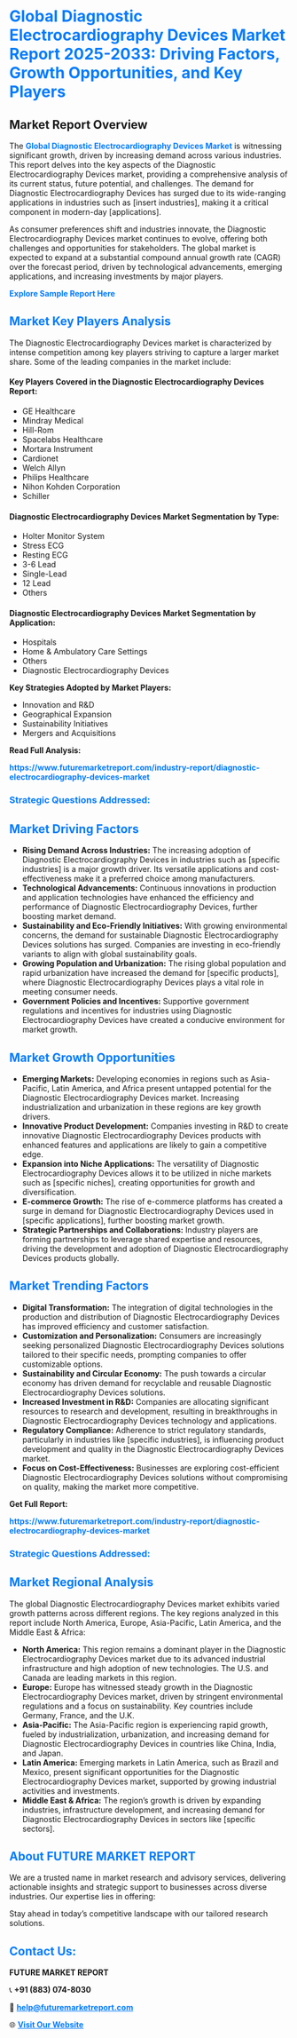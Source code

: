 <h1 style="color: #007BFF;">Global Diagnostic Electrocardiography Devices Market Report 2025-2033: Driving Factors, Growth Opportunities, and Key Players</h1>

<section id="overview">
<h2>Market Report Overview</h2>
<p>The <a href="https://www.futuremarketreport.com/industry-report/diagnostic-electrocardiography-devices-market" style="color: #007BFF; text-decoration: none;"><strong>Global Diagnostic Electrocardiography Devices Market</strong></a> is witnessing significant growth, driven by increasing demand across various industries. This report delves into the key aspects of the Diagnostic Electrocardiography Devices market, providing a comprehensive analysis of its current status, future potential, and challenges. The demand for Diagnostic Electrocardiography Devices has surged due to its wide-ranging applications in industries such as [insert industries], making it a critical component in modern-day [applications].</p>
<p>As consumer preferences shift and industries innovate, the Diagnostic Electrocardiography Devices market continues to evolve, offering both challenges and opportunities for stakeholders. The global market is expected to expand at a substantial compound annual growth rate (CAGR) over the forecast period, driven by technological advancements, emerging applications, and increasing investments by major players.</p>
</section>

<section id="overview">
<p><a href="https://www.futuremarketreport.com/request-sample/reportId=122753" style="color: #007BFF; text-decoration: none;"><strong>Explore Sample Report Here</strong></a></p>
</section>

<section id="key-players">
<h2 style="color: #007BFF;">Market Key Players Analysis</h2>
<p>The Diagnostic Electrocardiography Devices market is characterized by intense competition among key players striving to capture a larger market share. Some of the leading companies in the market include:</p>
<h4>Key Players Covered in the Diagnostic Electrocardiography Devices Report:</h4>
<ul><li>GE Healthcare</li><li>Mindray Medical</li><li>Hill-Rom</li><li>Spacelabs Healthcare</li><li>Mortara Instrument</li><li>Cardionet</li><li>Welch Allyn</li><li>Philips Healthcare</li><li>Nihon Kohden Corporation</li><li>Schiller</li></ul>
<h4>Diagnostic Electrocardiography Devices Market Segmentation by Type:</h4>
<ul><li>Holter Monitor System</li><li>Stress ECG</li><li>Resting ECG</li><li>3-6 Lead</li><li>Single-Lead</li><li>12 Lead</li><li>Others</li></ul>

<h4>Diagnostic Electrocardiography Devices Market Segmentation by Application:</h4>
<ul><li>Hospitals</li><li>Home &amp; Ambulatory Care Settings</li><li>Others</li><li>Diagnostic Electrocardiography Devices</li></ul>
<p><strong>Key Strategies Adopted by Market Players:</strong></p>
<ul>
<li>Innovation and R&D</li>
<li>Geographical Expansion</li>
<li>Sustainability Initiatives</li>
<li>Mergers and Acquisitions</li>
</ul>
</section>

<section>
<p><strong>Read Full Analysis: </strong></p><a href="https://www.futuremarketreport.com/industry-report/diagnostic-electrocardiography-devices-market" style="color: #007BFF; text-decoration: none;"><strong>https://www.futuremarketreport.com/industry-report/diagnostic-electrocardiography-devices-market</strong></a>
<h3 style="color: #007BFF;">Strategic Questions Addressed:</h3>
</section>

<section id="driving-factors">
<h2 style="color: #007BFF;">Market Driving Factors</h2>
<ul>
<li><strong>Rising Demand Across Industries:</strong> The increasing adoption of Diagnostic Electrocardiography Devices in industries such as [specific industries] is a major growth driver. Its versatile applications and cost-effectiveness make it a preferred choice among manufacturers.</li>
<li><strong>Technological Advancements:</strong> Continuous innovations in production and application technologies have enhanced the efficiency and performance of Diagnostic Electrocardiography Devices, further boosting market demand.</li>
<li><strong>Sustainability and Eco-Friendly Initiatives:</strong> With growing environmental concerns, the demand for sustainable Diagnostic Electrocardiography Devices solutions has surged. Companies are investing in eco-friendly variants to align with global sustainability goals.</li>
<li><strong>Growing Population and Urbanization:</strong> The rising global population and rapid urbanization have increased the demand for [specific products], where Diagnostic Electrocardiography Devices plays a vital role in meeting consumer needs.</li>
<li><strong>Government Policies and Incentives:</strong> Supportive government regulations and incentives for industries using Diagnostic Electrocardiography Devices have created a conducive environment for market growth.</li>
</ul>
</section>

<section id="growth-opportunities">
<h2 style="color: #007BFF;">Market Growth Opportunities</h2>
<ul>
<li><strong>Emerging Markets:</strong> Developing economies in regions such as Asia-Pacific, Latin America, and Africa present untapped potential for the Diagnostic Electrocardiography Devices market. Increasing industrialization and urbanization in these regions are key growth drivers.</li>
<li><strong>Innovative Product Development:</strong> Companies investing in R&D to create innovative Diagnostic Electrocardiography Devices products with enhanced features and applications are likely to gain a competitive edge.</li>
<li><strong>Expansion into Niche Applications:</strong> The versatility of Diagnostic Electrocardiography Devices allows it to be utilized in niche markets such as [specific niches], creating opportunities for growth and diversification.</li>
<li><strong>E-commerce Growth:</strong> The rise of e-commerce platforms has created a surge in demand for Diagnostic Electrocardiography Devices used in [specific applications], further boosting market growth.</li>
<li><strong>Strategic Partnerships and Collaborations:</strong> Industry players are forming partnerships to leverage shared expertise and resources, driving the development and adoption of Diagnostic Electrocardiography Devices products globally.</li>
</ul>
</section>

<section id="trending-factors">
<h2 style="color: #007BFF;">Market Trending Factors</h2>
<ul>
<li><strong>Digital Transformation:</strong> The integration of digital technologies in the production and distribution of Diagnostic Electrocardiography Devices has improved efficiency and customer satisfaction.</li>
<li><strong>Customization and Personalization:</strong> Consumers are increasingly seeking personalized Diagnostic Electrocardiography Devices solutions tailored to their specific needs, prompting companies to offer customizable options.</li>
<li><strong>Sustainability and Circular Economy:</strong> The push towards a circular economy has driven demand for recyclable and reusable Diagnostic Electrocardiography Devices solutions.</li>
<li><strong>Increased Investment in R&D:</strong> Companies are allocating significant resources to research and development, resulting in breakthroughs in Diagnostic Electrocardiography Devices technology and applications.</li>
<li><strong>Regulatory Compliance:</strong> Adherence to strict regulatory standards, particularly in industries like [specific industries], is influencing product development and quality in the Diagnostic Electrocardiography Devices market.</li>
<li><strong>Focus on Cost-Effectiveness:</strong> Businesses are exploring cost-efficient Diagnostic Electrocardiography Devices solutions without compromising on quality, making the market more competitive.</li>
</ul>
</section>

<section>
<p><strong>Get Full Report: </strong></p><a href="https://www.futuremarketreport.com/industry-report/diagnostic-electrocardiography-devices-market" style="color: #007BFF; text-decoration: none;"><strong>https://www.futuremarketreport.com/industry-report/diagnostic-electrocardiography-devices-market</strong></a>
<h3 style="color: #007BFF;">Strategic Questions Addressed:</h3>
</section>


<section id="regional-analysis">
<h2 style="color: #007BFF;">Market Regional Analysis</h2>
<p>The global Diagnostic Electrocardiography Devices market exhibits varied growth patterns across different regions. The key regions analyzed in this report include North America, Europe, Asia-Pacific, Latin America, and the Middle East & Africa:</p>
<ul>
<li><strong>North America:</strong> This region remains a dominant player in the Diagnostic Electrocardiography Devices market due to its advanced industrial infrastructure and high adoption of new technologies. The U.S. and Canada are leading markets in this region.</li>
<li><strong>Europe:</strong> Europe has witnessed steady growth in the Diagnostic Electrocardiography Devices market, driven by stringent environmental regulations and a focus on sustainability. Key countries include Germany, France, and the U.K.</li>
<li><strong>Asia-Pacific:</strong> The Asia-Pacific region is experiencing rapid growth, fueled by industrialization, urbanization, and increasing demand for Diagnostic Electrocardiography Devices in countries like China, India, and Japan.</li>
<li><strong>Latin America:</strong> Emerging markets in Latin America, such as Brazil and Mexico, present significant opportunities for the Diagnostic Electrocardiography Devices market, supported by growing industrial activities and investments.</li>
<li><strong>Middle East & Africa:</strong> The region’s growth is driven by expanding industries, infrastructure development, and increasing demand for Diagnostic Electrocardiography Devices in sectors like [specific sectors].</li>
</ul>
</section>

<footer>
<h2 style="color: #007BFF;">About FUTURE MARKET REPORT</h2>
<p>We are a trusted name in market research and advisory services, delivering actionable insights and strategic support to businesses across diverse industries. Our expertise lies in offering:</p>

<p>Stay ahead in today’s competitive landscape with our tailored research solutions.</p>

<h2 style="color: #007BFF;">Contact Us:</h2>
<p><strong>FUTURE MARKET REPORT</strong></p>
<p>📞 <strong>+91 (883) 074-8030</strong></p>
<p>📧 <strong><a href="mailto:help@futuremarketreport.com" style="color: #007BFF;">help@futuremarketreport.com</a></strong></p>
<p>🌐 <strong><a href="https://www.futuremarketreport.com/" style="color: #007BFF;">Visit Our Website</a></strong></p>
</footer>